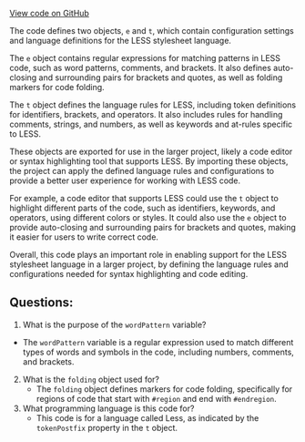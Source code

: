[View code on GitHub](https://github.com/wandb/weave/weave/frontend/assets/less.0a154abc.js)

The code defines two objects, `e` and `t`, which contain configuration settings and language definitions for the LESS stylesheet language. 

The `e` object contains regular expressions for matching patterns in LESS code, such as word patterns, comments, and brackets. It also defines auto-closing and surrounding pairs for brackets and quotes, as well as folding markers for code folding. 

The `t` object defines the language rules for LESS, including token definitions for identifiers, brackets, and operators. It also includes rules for handling comments, strings, and numbers, as well as keywords and at-rules specific to LESS. 

These objects are exported for use in the larger project, likely a code editor or syntax highlighting tool that supports LESS. By importing these objects, the project can apply the defined language rules and configurations to provide a better user experience for working with LESS code. 

For example, a code editor that supports LESS could use the `t` object to highlight different parts of the code, such as identifiers, keywords, and operators, using different colors or styles. It could also use the `e` object to provide auto-closing and surrounding pairs for brackets and quotes, making it easier for users to write correct code. 

Overall, this code plays an important role in enabling support for the LESS stylesheet language in a larger project, by defining the language rules and configurations needed for syntax highlighting and code editing.
## Questions: 
 1. What is the purpose of the `wordPattern` variable?
   - The `wordPattern` variable is a regular expression used to match different types of words and symbols in the code, including numbers, comments, and brackets.
2. What is the `folding` object used for?
   - The `folding` object defines markers for code folding, specifically for regions of code that start with `#region` and end with `#endregion`.
3. What programming language is this code for?
   - This code is for a language called Less, as indicated by the `tokenPostfix` property in the `t` object.